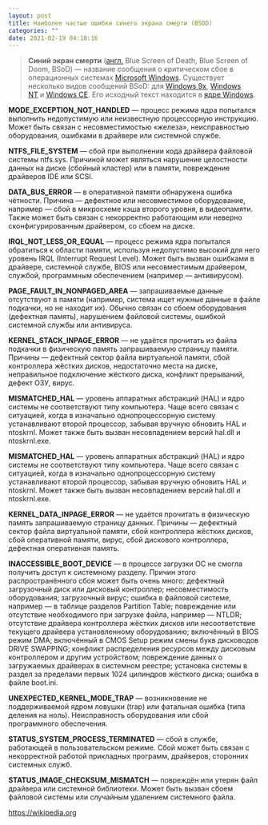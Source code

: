```yaml
---
layout: post
title: Наиболее частые ошибки синего экрана смерти (BSOD)
categories: ""
date: 2021-02-19 04:18:16
---
```

> **Синий экран смерти** ([англ.](https://ru.wikipedia.org/wiki/%D0%90%D0%BD%D0%B3%D0%BB%D0%B8%D0%B9%D1%81%D0%BA%D0%B8%D0%B9_%D1%8F%D0%B7%D1%8B%D0%BA "Английский язык") Blue Screen of Death, Blue Screen of Doom, BSoD) — название сообщения о критическом сбое в операционных системах [Microsoft Windows](https://ru.wikipedia.org/wiki/Microsoft_Windows "Microsoft Windows"). Существует несколько видов сообщений BSoD: для [Windows 9x](https://ru.wikipedia.org/wiki/Windows_9x "Windows 9x"), [Windows NT](https://ru.wikipedia.org/wiki/Windows_NT "Windows NT") и [Windows CE](https://ru.wikipedia.org/wiki/Windows_CE "Windows CE"). Его исходный текст находится в [ядре Windows](https://ru.wikipedia.org/wiki/Ntoskrnl.exe "Ntoskrnl.exe").

**MODE_EXCEPTION_NOT_HANDLED** — процесс режима ядра попытался выполнить недопустимую или неизвестную процессорную инструкцию. Может быть связан с несовместимостью «железа», неисправностью оборудования, ошибками в драйвере или системной службе.

**NTFS_FILE_SYSTEM** — сбой при выполнении кода драйвера файловой системы ntfs.sys. Причиной может являться нарушение целостности данных на диске (сбойный кластер) или в памяти, повреждение драйверов IDE или SCSI.

**DATA_BUS_ERROR** — в оперативной памяти обнаружена ошибка чётности. Причина — дефектное или несовместимое оборудование, например — сбой в микросхеме кэша второго уровня, в видеопамяти. Также может быть связан с некорректно работающим или неверно сконфигурированным драйвером, со сбоем на диске.

**IRQL_NOT_LESS_OR_EQUAL** — процесс режима ядра попытался обратиться к области памяти, используя недопустимо высокий для него уровень IRQL (Interrupt Request Level). Может быть вызван ошибками в драйвере, системной службе, BIOS или несовместимым драйвером, службой, программным обеспечением (например — антивирусом).

**PAGE_FAULT_IN_NONPAGED_AREA** — запрашиваемые данные отсутствуют в памяти (например, система ищет нужные данные в файле подкачки, но не находит их). Обычно связан со сбоем оборудования (дефектная память), нарушением файловой системы, ошибкой системной службы или антивируса.

**KERNEL_STACK_INPAGE_ERROR** — не удаётся прочитать из файла подкачки в физическую память запрашиваемую страницу памяти. Причины — дефектный сектор файла виртуальной памяти, сбой контроллера жёстких дисков, недостаточно места на диске, неправильное подключение жёсткого диска, конфликт прерываний, дефект ОЗУ, вирус.

**MISMATCHED_HAL** — уровень аппаратных абстракций (HAL) и ядро системы не соответствуют типу компьютера. Чаще всего связан с ситуацией, когда в изначально однопроцессорную систему устанавливают второй процессор, забывая вручную обновить HAL и ntoskrnl. Может также быть вызван несовпадением версий hal.dll и ntoskrnl.exe.

**MISMATCHED_HAL** — уровень аппаратных абстракций (HAL) и ядро системы не соответствуют типу компьютера. Чаще всего связан с ситуацией, когда в изначально однопроцессорную систему устанавливают второй процессор, забывая вручную обновить HAL и ntoskrnl. Может также быть вызван несовпадением версий hal.dll и ntoskrnl.exe.

**KERNEL_DATA_INPAGE_ERROR** — не удаётся прочитать в физическую память запрашиваемую страницу данных. Причины — дефектный сектор файла виртуальной памяти, сбой контроллера жёстких дисков, сбой оперативной памяти, вирус, сбой дискового контроллера, дефектная оперативная память.

**INACCESSIBLE_BOOT_DEVICE** — в процессе загрузки ОС не смогла получить доступ к системному разделу. Причин этого распространённого сбоя может быть очень много: дефектный загрузочный диск или дисковый контроллер; несовместимость оборудования; загрузочный вирус; ошибка в файловой системе, например — в таблице разделов Partition Table; повреждение или отсутствие необходимого при загрузке файла, например — NTLDR; отсутствие драйвера контроллера жёстких дисков или несоответствие текущего драйвера установленному оборудованию; включённый в BIOS режим DMA; включённый в CMOS Setup режим смены букв дисководов DRIVE SWAPPING; конфликт распределения ресурсов между дисковым контроллером и другим устройством; повреждение данных о загружаемых драйверах в системном реестре; установка системы в раздел за пределами первых 1024 цилиндров жёсткого диска; ошибка в файле boot.ini.

**UNEXPECTED_KERNEL_MODE_TRAP** — возникновение не поддерживаемой ядром ловушки (trap) или фатальная ошибка (типа деления на ноль). Неисправность оборудования или сбой программного обеспечения.

**STATUS_SYSTEM_PROCESS_TERMINATED** — сбой в службе, работающей в пользовательском режиме. Сбой может быть связан с некорректной работой прикладных программ, драйверов, сторонних системных служб.

**STATUS_IMAGE_CHECKSUM_MISMATCH** — повреждён или утерян файл драйвера или системной библиотеки. Может быть вызван сбоем файловой системы или случайным удалением системного файла.

[https://wikipedia.org ](https://wikipedia.org)